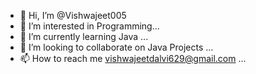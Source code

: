 - 👋 Hi, I’m @Vishwajeet005
- 👀 I’m interested in Programming...
- 🌱 I’m currently learning Java ...
- 💞️ I’m looking to collaborate on Java Projects ...
- 📫 How to reach me vishwajeetdalvi629@gmail.com ...

<!---
Vishwajeet005/Vishwajeet005 is a ✨ special ✨ repository because its `README.md` (this file) appears on your GitHub profile.
You can click the Preview link to take a look at your changes.
--->
